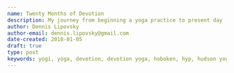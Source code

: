 ```yaml
---
name: Twenty Months of Devotion
description: My journey from beginning a yoga practice to present day
author: Dennis Lipovsky
author-email: dennis.lipovsky@gmail.com
date-created: 2018-01-05
draft: true
type: post
keywords: yogi, yoga, devotion, devotion yoga, hoboken, hyp, hudson yoga project
---
```

